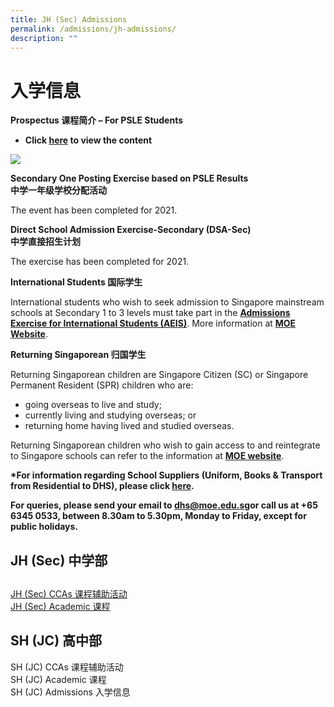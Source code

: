 ```yaml
---
title: JH (Sec) Admissions
permalink: /admissions/jh-admissions/
description: ""
---
```

**入学信息**
========

**Prospectus 课程简介 – For PSLE Students**

*   **Click [here](https://dunmanhigh.moe.edu.sg/wp-content/themes/dhs/assets/flipbook/Dunman-High-School-Prospectus-2020/) to view the content**

![](https://dunmanhigh.moe.edu.sg/wp-content/uploads/2020/05/DHS-School-Prospectus-2020.png)

**Secondary One Posting Exercise based on PSLE Results  
中学一年级学校分配活动**

The event has been completed for 2021.

**Direct School Admission Exercise-Secondary (DSA-Sec)  
中学直接招生计划**

The exercise has been completed for 2021.

**International Students 国际学生**

International students who wish to seek admission to Singapore mainstream schools at Secondary 1 to 3 levels must take part in the [**Admissions Exercise for International Students (AEIS)**](https://www.moe.gov.sg/admissions/international-students/admissions-exercise). More information at **[MOE Website](https://www.moe.gov.sg/admissions/international-students)**.

**Returning Singaporean 归国学生**

Returning Singaporean children are Singapore Citizen (SC) or Singapore Permanent Resident (SPR) children who are:

*   going overseas to live and study;
*   currently living and studying overseas; or
*   returning home having lived and studied overseas.

Returning Singaporean children who wish to gain access to and reintegrate to Singapore schools can refer to the information at [**MOE website**](https://www.moe.gov.sg/admissions/returning-singaporeans).

**\*For information regarding School Suppliers (Uniform, Books & Transport from Residential to DHS), please click [here](https://dunmanhigh.moe.edu.sg/administration/school-suppliers/).**

**For queries, please send your email to [dhs@moe.edu.sg](mailto:dhs@moe.edu.sg)or call us at +65 6345 0533, between 8.30am to 5.30pm, Monday to Friday, except for public holidays.**

## JH (Sec) 中学部
## 
[JH (Sec) CCAs 课程辅助活动](/jh-cca/)
[<br>JH (Sec) Academic 课程](/jh-academic/)


## SH (JC) 高中部

SH (JC) CCAs 课程辅助活动
<br>SH (JC) Academic 课程
<br>SH (JC) Admissions 入学信息